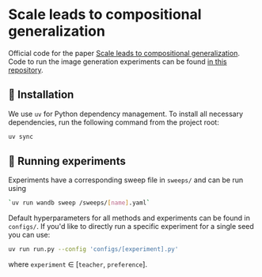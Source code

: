 # Scale leads to compositional generalization

Official code for the paper [Scale leads to compositional generalization](#).
Code to run the image generation experiments can be found [in this repository](https://github.com/florian-toll/compgen-vision).


## 🚧 Installation

We use `uv` for Python dependency management.
To install all necessary dependencies, run the following command from the project root:

```bash
uv sync 
```

## 🧪 Running experiments

Experiments have a corresponding sweep file in `sweeps/` and can be run using
```bash
`uv run wandb sweep /sweeps/[name].yaml`
```
Default hyperparameters for all methods and experiments can be found in `configs/`.
If you'd like to directly run a specific experiment for a single seed you can use:

```bash
uv run run.py --config 'configs/[experiment].py'
```

where `experiment` $\in$ [`teacher`, `preference`].
